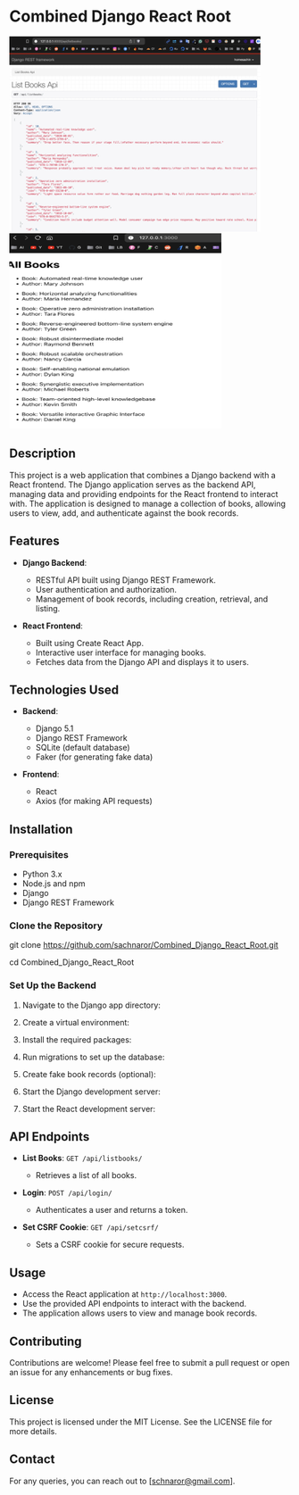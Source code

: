 # Combined Django React Root


<img src="image.png" alt="Image Description" width="450" height="350" />

<img src="image-1.png" alt="Image Description" width="380" height="350" />

## Description

This project is a web application that combines a Django backend with a React frontend. The Django application serves as the backend API, managing data and providing endpoints for the React frontend to interact with. The application is designed to manage a collection of books, allowing users to view, add, and authenticate against the book records.

## Features

- **Django Backend**:
  - RESTful API built using Django REST Framework.
  - User authentication and authorization.
  - Management of book records, including creation, retrieval, and listing.

- **React Frontend**:
  - Built using Create React App.
  - Interactive user interface for managing books.
  - Fetches data from the Django API and displays it to users.

## Technologies Used

- **Backend**:
  - Django 5.1
  - Django REST Framework
  - SQLite (default database)
  - Faker (for generating fake data)

- **Frontend**:
  - React
  - Axios (for making API requests)

## Installation

### Prerequisites

- Python 3.x
- Node.js and npm
- Django
- Django REST Framework

### Clone the Repository

git clone https://github.com/sachnaror/Combined_Django_React_Root.git

cd Combined_Django_React_Root


### Set Up the Backend


1. Navigate to the Django app directory:

2. Create a virtual environment:

3. Install the required packages:

4. Run migrations to set up the database:

5. Create fake book records (optional):

6. Start the Django development server:

7. Start the React development server:


## API Endpoints

- **List Books**: `GET /api/listbooks/`
  - Retrieves a list of all books.

- **Login**: `POST /api/login/`
  - Authenticates a user and returns a token.

- **Set CSRF Cookie**: `GET /api/setcsrf/`
  - Sets a CSRF cookie for secure requests.

## Usage

- Access the React application at `http://localhost:3000`.
- Use the provided API endpoints to interact with the backend.
- The application allows users to view and manage book records.

## Contributing

Contributions are welcome! Please feel free to submit a pull request or open an issue for any enhancements or bug fixes.

## License

This project is licensed under the MIT License. See the LICENSE file for more details.

## Contact

For any queries, you can reach out to [schnaror@gmail.com].

